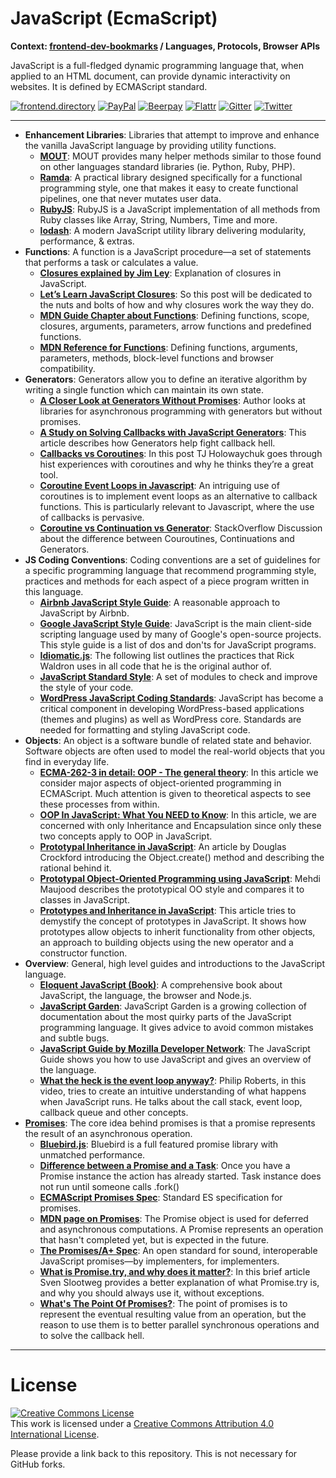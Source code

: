 # JavaScript (EcmaScript)

**Context: [frontend-dev-bookmarks](../README.md) / Languages, Protocols, Browser APIs**

JavaScript is a full-fledged dynamic programming language that, when applied to an HTML document, can provide dynamic interactivity on websites. It is defined by ECMAScript standard.

[![frontend.directory](https://img.shields.io/badge/frontend-directory-blue.svg?style=flat-square)](http://frontend.directory/)
[![PayPal](https://img.shields.io/badge/donate-PayPal-00457c.svg?style=flat-square&maxAge=2592000)](https://www.paypal.com/cgi-bin/webscr?cmd=_s-xclick&hosted_button_id=4FAGPMANWRVJJ)
[![Beerpay](https://beerpay.io/dypsilon/frontend-dev-bookmarks/badge.svg?style=flat-square)](https://beerpay.io/dypsilon/frontend-dev-bookmarks)
[![Flattr](https://img.shields.io/badge/donate-Flattr-88b058.svg?style=flat-square&maxAge=2592000)](https://flattr.com/submit/auto?fid=3nlo5p&url=https%3A%2F%2Fgithub.com%2Fdypsilon%2Ffrontend-dev-bookmarks)
[![Gitter](https://img.shields.io/gitter/room/dypsilon/frontend-dev-bookmarks.svg?style=flat-square&maxAge=2592000)](https://gitter.im/dypsilon/frontend-dev-bookmarks)
[![Twitter](https://img.shields.io/badge/follow-twitter-55acee.svg?style=flat-square)](https://twitter.com/FrontendDir)

-----------------------------------------

+ **Enhancement Libraries**: Libraries that attempt to improve and enhance the vanilla JavaScript language by providing utility functions.
    + **[MOUT](http://moutjs.com/)**: MOUT provides many helper methods similar to those found on other languages standard libraries (ie. Python, Ruby, PHP).
    + **[Ramda](http://ramdajs.com/)**: A practical library designed specifically for a functional programming style, one that makes it easy to create functional pipelines, one that never mutates user data.
    + **[RubyJS](http://rubyjs.org/)**: RubyJS is a JavaScript implementation of all methods from Ruby classes like Array, String, Numbers, Time and more.
    + **[lodash](https://lodash.com/)**: A modern JavaScript utility library delivering modularity, performance, & extras.
+ **Functions**: A function is a JavaScript procedure—a set of statements that performs a task or calculates a value.
    + **[Closures explained by Jim Ley](http://jibbering.com/faq/notes/closures/)**: Explanation of closures in JavaScript.
    + **[Let’s Learn JavaScript Closures](https://medium.freecodecamp.com/lets-learn-javascript-closures-66feb44f6a44)**: So this post will be dedicated to the nuts and bolts of how and why closures work the way they do.
    + **[MDN Guide Chapter about Functions](https://developer.mozilla.org/en-US/docs/Web/JavaScript/Guide/Functions)**: Defining functions, scope, closures, arguments, parameters, arrow functions and predefined functions.
    + **[MDN Reference for Functions](https://developer.mozilla.org/en-US/docs/Web/JavaScript/Reference/Functions)**: Defining functions, arguments, parameters, methods, block-level functions and browser compatibility.
+ **Generators**: Generators allow you to define an iterative algorithm by writing a single function which can maintain its own state.
    + **[A Closer Look at Generators Without Promises](http://jlongster.com/A-Closer-Look-at-Generators-Without-Promises)**: Author looks at libraries for asynchronous programming with generators but without promises.
    + **[A Study on Solving Callbacks with JavaScript Generators](http://jlongster.com/A-Study-on-Solving-Callbacks-with-JavaScript-Generators)**: This article describes how Generators help fight callback hell.
    + **[Callbacks vs Coroutines](https://medium.com/@tjholowaychuk/callbacks-vs-coroutines-174f1fe66127)**: In this post TJ Holowaychuk goes through hist experiences with coroutines and why he thinks they’re a great tool.
    + **[Coroutine Event Loops in Javascript](https://x.st/javascript-coroutines/)**: An intriguing use of coroutines is to implement event loops as an alternative to callback functions. This is particularly relevant to Javascript, where the use of callbacks is pervasive.
    + **[Coroutine vs Continuation vs Generator](http://stackoverflow.com/questions/715758/coroutine-vs-continuation-vs-generator)**: StackOverflow Discussion about the difference between Couroutines, Continuations and Generators.
+ **JS Coding Conventions**: Coding conventions are a set of guidelines for a specific programming language that recommend programming style, practices and methods for each aspect of a piece program written in this language.
    + **[Airbnb JavaScript Style Guide](https://github.com/airbnb/javascript)**: A reasonable approach to JavaScript by Airbnb.
    + **[Google JavaScript Style Guide](https://google.github.io/styleguide/javascriptguide.xml)**: JavaScript is the main client-side scripting language used by many of Google's open-source projects. This style guide is a list of dos and don'ts for JavaScript programs.
    + **[Idiomatic.js](https://github.com/rwaldron/idiomatic.js/)**: The following list outlines the practices that Rick Waldron uses in all code that he is the original author of.
    + **[JavaScript Standard Style](http://standardjs.com/)**: A set of modules to check and improve the style of your code.
    + **[WordPress JavaScript Coding Standards](https://make.wordpress.org/core/handbook/best-practices/coding-standards/javascript/)**: JavaScript has become a critical component in developing WordPress-based applications (themes and plugins) as well as WordPress core. Standards are needed for formatting and styling JavaScript code.
+ **Objects**: An object is a software bundle of related state and behavior. Software objects are often used to model the real-world objects that you find in everyday life.
    + **[ECMA-262-3 in detail: OOP - The general theory](http://dmitrysoshnikov.com/ecmascript/chapter-7-1-oop-general-theory/)**: In this article we consider major aspects of object-oriented programming in ECMAScript. Much attention is given to theoretical aspects to see these processes from within.
    + **[OOP In JavaScript: What You NEED to Know](http://javascriptissexy.com/oop-in-javascript-what-you-need-to-know/)**: In this article, we are concerned with only Inheritance and Encapsulation since only these two concepts apply to OOP in JavaScript.
    + **[Prototypal Inheritance in JavaScript](http://javascript.crockford.com/prototypal.html)**: An article by Douglas Crockford introducing the Object.create() method and describing the rational behind it.
    + **[Prototypal Object-Oriented Programming using JavaScript](http://alistapart.com/article/prototypal-object-oriented-programming-using-javascript)**: Mehdi Maujood describes the prototypical OO style and compares it to classes in JavaScript.
    + **[Prototypes and Inheritance in JavaScript](https://msdn.microsoft.com/en-us/magazine/ff852808.aspx)**: This article tries to demystify the concept of prototypes in JavaScript. It shows how prototypes allow objects to inherit functionality from other objects, an approach to building objects using the new operator and a constructor function.
+ **Overview**: General, high level guides and introductions to the JavaScript language.
    + **[Eloquent JavaScript (Book)](http://eloquentjavascript.net/)**: A comprehensive book about JavaScript, the language, the browser and Node.js.
    + **[JavaScript Garden](http://bonsaiden.github.io/JavaScript-Garden/)**: JavaScript Garden is a growing collection of documentation about the most quirky parts of the JavaScript programming language. It gives advice to avoid common mistakes and subtle bugs.
    + **[JavaScript Guide by Mozilla Developer Network](https://developer.mozilla.org/en-US/docs/Web/JavaScript/Guide)**: The JavaScript Guide shows you how to use JavaScript and gives an overview of the language.
    + **[What the heck is the event loop anyway?](https://www.youtube.com/watch?v=8aGhZQkoFbQ)**: Philip Roberts, in this video, tries to create an intuitive understanding of what happens when JavaScript runs. He talks about the call stack, event loop, callback queue and other concepts.
+ **[Promises](https://www.promisejs.org/)**: The core idea behind promises is that a promise represents the result of an asynchronous operation.
    + **[Bluebird.js](http://bluebirdjs.com/)**: Bluebird is a full featured promise library with unmatched performance.
    + **[Difference between a Promise and a Task](https://glebbahmutov.com/blog/difference-between-promise-and-task/)**: Once you have a Promise instance the action has already started. Task instance does not run until someone calls .fork()
    + **[ECMAScript Promises Spec](https://tc39.github.io/ecma262/#sec-promise-objects)**: Standard ES specification for promises.
    + **[MDN page on Promises](https://developer.mozilla.org/en/docs/Web/JavaScript/Reference/Global_Objects/Promise)**: The Promise object is used for deferred and asynchronous computations. A Promise represents an operation that hasn't completed yet, but is expected in the future.
    + **[The Promises/A+ Spec](https://promisesaplus.com/)**: An open standard for sound, interoperable JavaScript promises—by implementers, for implementers.
    + **[What is Promise.try, and why does it matter?](http://cryto.net/~joepie91/blog/)**: In this brief article Sven Slootweg provides a better explanation of what Promise.try is, and why you should always use it, without exceptions.
    + **[What's The Point Of Promises?](http://www.telerik.com/blogs/what-is-the-point-of-promises)**: The point of promises is to represent the eventual resulting value from an operation, but the reason to use them is to better parallel synchronous operations and to solve the callback hell.


------------------

# License

<a rel="license" href="http://creativecommons.org/licenses/by/4.0/"><img alt="Creative Commons License" style="border-width:0" src="https://i.creativecommons.org/l/by/4.0/88x31.png" /></a><br />This work is licensed under a <a rel="license" href="http://creativecommons.org/licenses/by/4.0/">Creative Commons Attribution 4.0 International License</a>.

Please provide a link back to this repository. This is not necessary for GitHub forks.